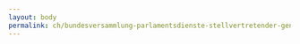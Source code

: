 ```yaml
---
layout: body
permalink: ch/bundesversammlung-parlamentsdienste-stellvertretender-generalsekretaer-wissenschaftliche-dienste-kommissionendienst-kommissionen-fuer-rechtsfragen-rk/
---
```


